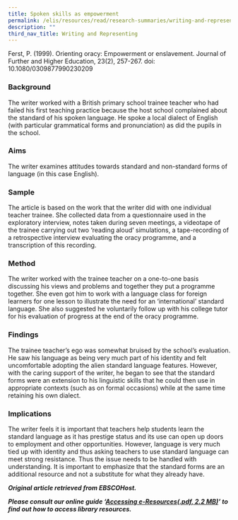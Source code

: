 ```yaml
---
title: Spoken skills as empowerment
permalink: /elis/resources/read/research-summaries/writing-and-representing/spoken-skills-as-empowerment/
description: ""
third_nav_title: Writing and Representing
---
```

Ferst, P. (1999). Orienting oracy: Empowerment or enslavement. Journal of Further and Higher Education, 23(2), 257-267. doi: 10.1080/0309877990230209

### Background

The writer worked with a British primary school trainee teacher who had failed his first teaching practice because the host school complained about the standard of his spoken language. He spoke a local dialect of English (with particular grammatical forms and pronunciation) as did the pupils in the school.

### Aims

The writer examines attitudes towards standard and non-standard forms of language (in this case English).

### Sample

The article is based on the work that the writer did with one individual teacher trainee. She collected data from a questionnaire used in the exploratory interview, notes taken during seven meetings, a videotape of the trainee carrying out two ‘reading aloud’ simulations, a tape-recording of a retrospective interview evaluating the oracy programme, and a transcription of this recording.

### Method

The writer worked with the trainee teacher on a one-to-one basis discussing his views and problems and together they put a programme together. She even got him to work with a language class for foreign learners for one lesson to illustrate the need for an ‘international’ standard language. She also suggested he voluntarily follow up with his college tutor for his evaluation of progress at the end of the oracy programme.

### Findings

The trainee teacher’s ego was somewhat bruised by the school’s evaluation. He saw his language as being very much part of his identity and felt uncomfortable adopting the alien standard language features. However, with the caring support of the writer, he began to see that the standard forms were an extension to his linguistic skills that he could then use in appropriate contexts (such as on formal occasions) while at the same time retaining his own dialect.

### Implications

The writer feels it is important that teachers help students learn the standard language as it has prestige status and its use can open up doors to employment and other opportunities. However, language is very much tied up with identity and thus asking teachers to use standard language can meet strong resistance. Thus the issue needs to be handled with understanding. It is important to emphasize that the standard forms are an additional resource and not a substitute for what they already have.


_**Original article retrieved from EBSCOHost.**_  

**_Please consult our online guide ‘[Accessing e-Resources(.pdf, 2.2 MB)](https://academyofsingaporeteachers-moe-edu-sg-admin.cwp.sg/elis/resources/read/research-summaries/writing-and-representing/18e45074-6b1b-4ac7-811f-1a8da16c4f81 "Accessing e-Resources")’ to find out how to access library resources._**